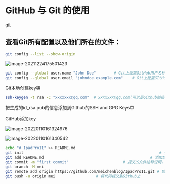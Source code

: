 # GitHub 与 Git 的使用

[git](https://www.yiibai.com/git/git_config.html)

## 查看Git所有配置以及他们所在的文件：

```bash
git config --list --show-origin
```

![image-20211224175501423](C:\Users\MTL\AppData\Roaming\Typora\typora-user-images\image-20211224175501423.png)

```bash
git config --global user.name "John Doe"		# Git上配置GitHub用户名称
git config --global user.email "johndoe.example.com"   	# Git上配置GItHub注册邮箱
```



Git本地创建key钥

```bash
ssh-keygen -t rsa -C "xxxxxxx@qq.com"  # xxxxxxx@qq.com(可以是Github邮箱)
```

把生成的id_rsa.pub的信息添加到Github的SSH and GPG Keys中

GitHub添加key

![image-20220110161324976](C:\Users\MTL\AppData\Roaming\Typora\typora-user-images\image-20220110161324976.png)



![image-20220110161340542](C:\Users\MTL\AppData\Roaming\Typora\typora-user-images\image-20220110161340542.png)

```bash
echo "# IpadPro11" >> README.md
git init														    # 会在本地项目中，生成一个.git的文件
git add README.md												# 添加文件到仓库
git commit -m "first commit"						# 提交的文件注释说明，最好说明一下，否则有时会出错
git branch -M mei												 
git remote add origin https://github.com/meichenblog/IpadPro11.git # 将本地仓库关联到github的仓库里去
git push -u origin mei                  # 将代码提交到Github上
```
